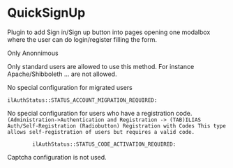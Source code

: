 # QuickSignUp
Plugin to add Sign in/Sign up button into pages opening one modalbox where the user can do login/register filling the form.

Only Anonnimous  

Only standard users are allowed to use this method. For instance  Apache/Shibboleth ... are not allowed.

No special configuration for migrated users
    
    ilAuthStatus::STATUS_ACCOUNT_MIGRATION_REQUIRED:

No special configuration for users who have a registration code. 
`(Administration->Authentication and Registration -> (TAB)ILIAS Auth/Self-Registration
		(Radiobutton) Registration with Codes
			This type allows self-registration of users but requires a valid code.`
			
			ilAuthStatus::STATUS_CODE_ACTIVATION_REQUIRED:
			
Captcha configuration is not used.